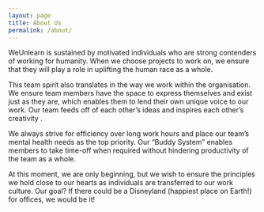 ```yaml
---
layout: page
title: About Us
permalink: /about/
---
```


WeUnlearn is sustained by motivated individuals who are strong contenders of working for humanity. When we choose projects to work on, we ensure that they will play a role in uplifting the human race as a whole.

 This team spirit also translates in the way we work within the organisation. We ensure team members have the space to express themselves and exist just as they are, which enables them to lend their own unique voice to our work. Our team feeds off of each other’s ideas and inspires each other’s creativity .

We always strive for efficiency over long work hours and place our team’s mental health needs as the top priority.  Our “Buddy System” enables members to take time-off when required without hindering productivity of the team as a whole.

At this moment, we are only beginning, but we wish to ensure the principles we hold close to our hearts as individuals are transferred to our work culture. Our goal? If there could be a Disneyland (happiest place on Earth!) for offices, we would be it!

